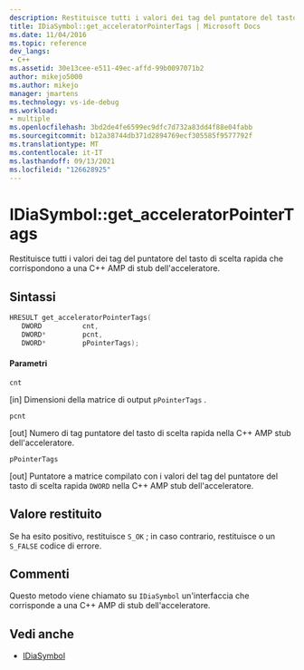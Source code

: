 ```yaml
---
description: Restituisce tutti i valori dei tag del puntatore del tasto di scelta rapida che corrispondono a una C++ AMP di stub dell'acceleratore.
title: IDiaSymbol::get_acceleratorPointerTags | Microsoft Docs
ms.date: 11/04/2016
ms.topic: reference
dev_langs:
- C++
ms.assetid: 30e13cee-e511-49ec-affd-99b0097071b2
author: mikejo5000
ms.author: mikejo
manager: jmartens
ms.technology: vs-ide-debug
ms.workload:
- multiple
ms.openlocfilehash: 3bd2de4fe6599ec9dfc7d732a83dd4f88e04fabb
ms.sourcegitcommit: b12a38744db371d2894769ecf305585f9577792f
ms.translationtype: MT
ms.contentlocale: it-IT
ms.lasthandoff: 09/13/2021
ms.locfileid: "126628925"
---
```

# <a name="idiasymbolget_acceleratorpointertags"></a>IDiaSymbol::get_acceleratorPointerTags
Restituisce tutti i valori dei tag del puntatore del tasto di scelta rapida che corrispondono a una C++ AMP di stub dell'acceleratore.

## <a name="syntax"></a>Sintassi

```C++
HRESULT get_acceleratorPointerTags(
   DWORD          cnt,
   DWORD*         pcnt,
   DWORD*         pPointerTags);
```

#### <a name="parameters"></a>Parametri
 `cnt`

[in] Dimensioni della matrice di output `pPointerTags` .

 `pcnt`

[out] Numero di tag puntatore del tasto di scelta rapida nella C++ AMP stub dell'acceleratore.

 `pPointerTags`

[out] Puntatore a matrice compilato con i valori del tag del puntatore del tasto di scelta rapida `DWORD` nella C++ AMP stub dell'acceleratore.

## <a name="return-value"></a>Valore restituito
 Se ha esito positivo, restituisce `S_OK` ; in caso contrario, restituisce o un `S_FALSE` codice di errore.

## <a name="remarks"></a>Commenti
 Questo metodo viene chiamato su `IDiaSymbol` un'interfaccia che corrisponde a una C++ AMP di stub dell'acceleratore.

## <a name="see-also"></a>Vedi anche
- [IDiaSymbol](../../debugger/debug-interface-access/idiasymbol.md)
